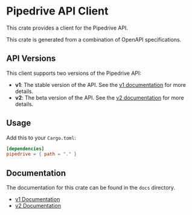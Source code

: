 # Pipedrive API Client

This crate provides a client for the Pipedrive API.

This crate is generated from a combination of OpenAPI specifications.

## API Versions

This client supports two versions of the Pipedrive API:

*   **v1**: The stable version of the API. See the [v1 documentation](./docs/v1) for more details.
*   **v2**: The beta version of the API. See the [v2 documentation](./docs/v2) for more details.

## Usage

Add this to your `Cargo.toml`:

```toml
[dependencies]
pipedrive = { path = "." }
```

## Documentation

The documentation for this crate can be found in the `docs` directory.

*   [v1 Documentation](./docs/v1)
*   [v2 Documentation](./docs/v2)